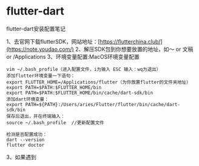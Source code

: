 # flutter-dart
flutter-dart安装配置笔记


1、去官网下载flutterSDK，网站地址：[https://flutterchina.club/](https://note.youdao.com/)
2、解压SDK包到你想要放置的地址，如～ or 文稿 or /Applications
3、环境变量配置:MacOS环境变量配置

```
vim ~/.bash_profile（进入配置文件，i为输入 ESC 输入：wq为退出）
添加flutter环境变量一下语句：
export FLUTTER_HOME=/Applications/flutter（为你放置flutter的文件夹地址）
export PATH=$PATH:$FLUTTER_HOME/bin
export PATH=$PATH:$FLUTTER_HOME/bin/cache/dart-sdk/bin
添加dart环境变量：
export PATH=${PATH}:/Users/aries/Flutter/flutter/bin/cache/dart-sdk/bin
保存后退出，并在终端输入：
source ~/.bash_profile  //更新配置文件

检测是否配置成功：
dart --version
flutter doctor

```
3、如果遇到
